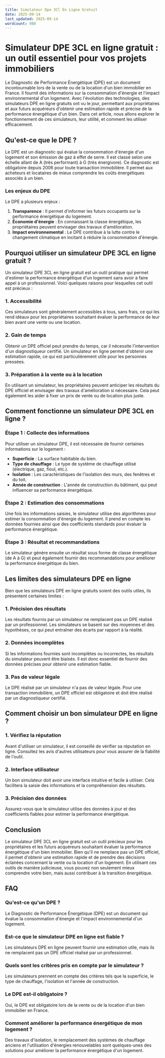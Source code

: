 ```yaml
---
title: Simulateur Dpe 3Cl En Ligne Gratuit
date: 2025-09-14
last_updated: 2025-09-14
wordcount: 980
---
```


# Simulateur DPE 3CL en ligne gratuit : un outil essentiel pour vos projets immobiliers

Le Diagnostic de Performance Énergétique (DPE) est un document incontournable lors de la vente ou de la location d'un bien immobilier en France. Il fournit des informations sur la consommation d'énergie et l'impact environnemental d'un logement. Avec l'évolution des technologies, des simulateurs DPE en ligne gratuits ont vu le jour, permettant aux propriétaires et aux futurs acquéreurs d'obtenir une estimation rapide et précise de la performance énergétique d'un bien. Dans cet article, nous allons explorer le fonctionnement de ces simulateurs, leur utilité, et comment les utiliser efficacement.

## Qu'est-ce que le DPE ?

Le DPE est un diagnostic qui évalue la consommation d'énergie d'un logement et son émission de gaz à effet de serre. Il est classé selon une échelle allant de A (très performant) à G (très énergivore). Ce diagnostic est obligatoire depuis 2006 pour toute transaction immobilière. Il permet aux acheteurs et locataires de mieux comprendre les coûts énergétiques associés à un bien.

### Les enjeux du DPE

Le DPE a plusieurs enjeux :

1. **Transparence** : Il permet d'informer les futurs occupants sur la performance énergétique du logement.
2. **Économie d'énergie** : En connaissant la classe énergétique, les propriétaires peuvent envisager des travaux d'amélioration.
3. **Impact environnemental** : Le DPE contribue à la lutte contre le changement climatique en incitant à réduire la consommation d'énergie.

## Pourquoi utiliser un simulateur DPE 3CL en ligne gratuit ?

Un simulateur DPE 3CL en ligne gratuit est un outil pratique qui permet d'estimer la performance énergétique d'un logement sans avoir à faire appel à un professionnel. Voici quelques raisons pour lesquelles cet outil est précieux :

### 1. Accessibilité

Ces simulateurs sont généralement accessibles à tous, sans frais, ce qui les rend idéaux pour les propriétaires souhaitant évaluer la performance de leur bien avant une vente ou une location.

### 2. Gain de temps

Obtenir un DPE officiel peut prendre du temps, car il nécessite l'intervention d'un diagnostiqueur certifié. Un simulateur en ligne permet d'obtenir une estimation rapide, ce qui est particulièrement utile pour les personnes pressées.

### 3. Préparation à la vente ou à la location

En utilisant un simulateur, les propriétaires peuvent anticiper les résultats du DPE officiel et envisager des travaux d'amélioration si nécessaire. Cela peut également les aider à fixer un prix de vente ou de location plus juste.

## Comment fonctionne un simulateur DPE 3CL en ligne ?

### Étape 1 : Collecte des informations

Pour utiliser un simulateur DPE, il est nécessaire de fournir certaines informations sur le logement :

- **Superficie** : La surface habitable du bien.
- **Type de chauffage** : Le type de système de chauffage utilisé (électrique, gaz, fioul, etc.).
- **Isolation** : Les caractéristiques de l'isolation des murs, des fenêtres et du toit.
- **Année de construction** : L'année de construction du bâtiment, qui peut influencer sa performance énergétique.

### Étape 2 : Estimation des consommations

Une fois les informations saisies, le simulateur utilise des algorithmes pour estimer la consommation d'énergie du logement. Il prend en compte les données fournies ainsi que des coefficients standards pour évaluer la performance énergétique.

### Étape 3 : Résultat et recommandations

Le simulateur génère ensuite un résultat sous forme de classe énergétique (de A à G) et peut également fournir des recommandations pour améliorer la performance énergétique du bien.

## Les limites des simulateurs DPE en ligne

Bien que les simulateurs DPE en ligne gratuits soient des outils utiles, ils présentent certaines limites :

### 1. Précision des résultats

Les résultats fournis par un simulateur ne remplacent pas un DPE réalisé par un professionnel. Les simulateurs se basent sur des moyennes et des hypothèses, ce qui peut entraîner des écarts par rapport à la réalité.

### 2. Données incomplètes

Si les informations fournies sont incomplètes ou incorrectes, les résultats du simulateur peuvent être biaisés. Il est donc essentiel de fournir des données précises pour obtenir une estimation fiable.

### 3. Pas de valeur légale

Le DPE réalisé par un simulateur n'a pas de valeur légale. Pour une transaction immobilière, un DPE officiel est obligatoire et doit être réalisé par un diagnostiqueur certifié.

## Comment choisir un bon simulateur DPE en ligne ?

### 1. Vérifiez la réputation

Avant d'utiliser un simulateur, il est conseillé de vérifier sa réputation en ligne. Consultez les avis d'autres utilisateurs pour vous assurer de la fiabilité de l'outil.

### 2. Interface utilisateur

Un bon simulateur doit avoir une interface intuitive et facile à utiliser. Cela facilitera la saisie des informations et la compréhension des résultats.

### 3. Précision des données

Assurez-vous que le simulateur utilise des données à jour et des coefficients fiables pour estimer la performance énergétique.

## Conclusion

Le simulateur DPE 3CL en ligne gratuit est un outil précieux pour les propriétaires et les futurs acquéreurs souhaitant évaluer la performance énergétique d'un bien immobilier. Bien qu'il ne remplace pas un DPE officiel, il permet d'obtenir une estimation rapide et de prendre des décisions éclairées concernant la vente ou la location d'un logement. En utilisant ces outils de manière judicieuse, vous pouvez non seulement mieux comprendre votre bien, mais aussi contribuer à la transition énergétique.

## FAQ

### Qu'est-ce qu'un DPE ?

Le Diagnostic de Performance Énergétique (DPE) est un document qui évalue la consommation d'énergie et l'impact environnemental d'un logement.

### Est-ce que le simulateur DPE en ligne est fiable ?

Les simulateurs DPE en ligne peuvent fournir une estimation utile, mais ils ne remplacent pas un DPE officiel réalisé par un professionnel.

### Quels sont les critères pris en compte par le simulateur ?

Les simulateurs prennent en compte des critères tels que la superficie, le type de chauffage, l'isolation et l'année de construction.

### Le DPE est-il obligatoire ?

Oui, le DPE est obligatoire lors de la vente ou de la location d'un bien immobilier en France.

### Comment améliorer la performance énergétique de mon logement ?

Des travaux d'isolation, le remplacement des systèmes de chauffage anciens et l'utilisation d'énergies renouvelables sont quelques-unes des solutions pour améliorer la performance énergétique d'un logement.